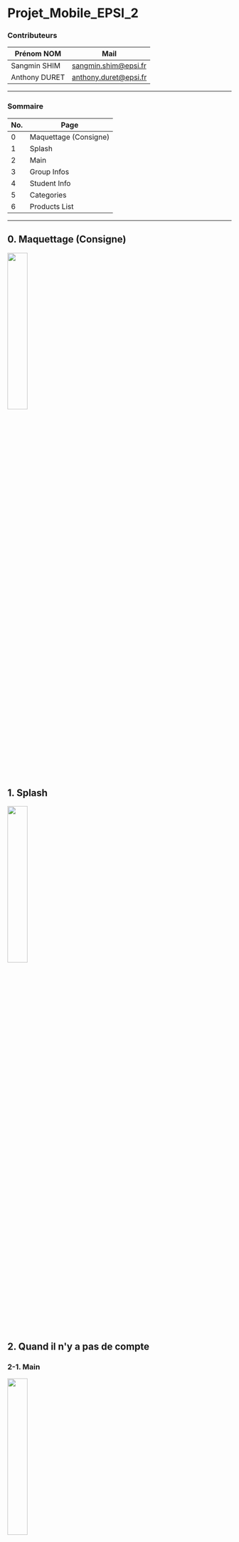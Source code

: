 # Projet_Mobile_EPSI_2

### Contributeurs

| Prénom NOM  | Mail  | 
|---|---|
| Sangmin SHIM  | sangmin.shim@epsi.fr  |
| Anthony DURET | anthony.duret@epsi.fr  |


----

### Sommaire

| No. | Page   | 
|---|---|
|0| Maquettage (Consigne) |
|1| Splash  |
|2| Main    | 
|3|  Group Infos |
|4|  Student Info |
|5|  Categories |
|6|  Products List |

----

## 0. Maquettage (Consigne)
<img width="30%" src="https://user-images.githubusercontent.com/93679283/235366289-35796fff-f71f-4933-b456-de7b09d9f006.png">

## 1. Splash
<img width="30%" src="https://user-images.githubusercontent.com/93679283/235366487-aab3054f-17ae-4eea-bc3f-931e7d80a0f5.png">
 
## 2. Quand il n'y a pas de compte

### 2-1. Main
<img width="30%" src="https://user-images.githubusercontent.com/93679283/235368028-7f961c22-3fce-4e03-ad9e-1db91a5e6a1b.png">

### 2-2. QR Code
<img width="30%" src="https://user-images.githubusercontent.com/93679283/235368146-f8dd6f5c-4dde-4b63-b3c4-a44e2e8ad3c8.png">

### 2-3. Inscription
<img width="30%" src="https://user-images.githubusercontent.com/93679283/235368211-dabccab4-5d1a-4166-b6f4-4cf30ff93494.png">

### 2-4. Bar Code
<img width="30%" src="https://user-images.githubusercontent.com/93679283/235368239-69f79107-0c72-4ce8-9fb0-e2169b551b25.png">

## 3. Quand il a son compte

### 3-1. Firebase (Realtime data)
<img width="30%" src="https://user-images.githubusercontent.com/93679283/235368401-c358d8d0-6f80-41bb-ba3f-bef69adb03e5.png">

### 3-2. Bar Code
<img width="30%" src="https://user-images.githubusercontent.com/93679283/235368239-69f79107-0c72-4ce8-9fb0-e2169b551b25.png">


## 4. Page Offres
<img width="30%" src="https://user-images.githubusercontent.com/93679283/235368495-08292d9e-863e-451c-9e8a-89b73c1724f5.png">

## 5. Page Magasins
<img width="30%" src="https://user-images.githubusercontent.com/93679283/235368549-e975c9f6-20cd-4c72-a1d1-b1a517a1cf56.png">

## 6. Détail d'un Magasin
<img width="30%" src="https://user-images.githubusercontent.com/93679283/235368576-5807c027-6e50-4d92-ae54-60138821b34e.png">

## 7. Page Compte
### 7-1. Page Compte (Actuelle)
<img width="30%" src="https://user-images.githubusercontent.com/93679283/235368674-8a93e669-4f5e-4e50-b4e6-378a03b1ae73.png">

### 7-2. Modification
<img width="30%" src="https://user-images.githubusercontent.com/93679283/235368763-f132c1ef-a363-4415-8a8d-b755f30dd84e.png">

<img width="30%" src="https://user-images.githubusercontent.com/93679283/235368866-98c48063-67bf-4c4a-82c3-495f6d940516.png">

<img width="30%" src="https://user-images.githubusercontent.com/93679283/235368892-b31bd2db-c69d-45d3-936c-4580557d084b.png">





